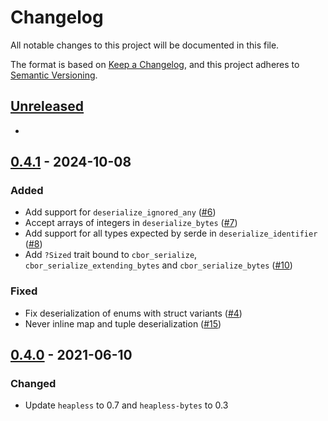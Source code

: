 # Changelog

All notable changes to this project will be documented in this file.

The format is based on [Keep a Changelog](https://keepachangelog.com/en/1.0.0/),
and this project adheres to [Semantic Versioning](https://semver.org/spec/v2.0.0.html).

## [Unreleased][]

[Unreleased]: https://github.com/trussed-dev/cbor-smol/compare/0.4.1...HEAD

-

## [0.4.1][] - 2024-10-08

[0.4.1]: https://github.com/trussed-dev/cbor-smol/compare/0.4.0...0.4.1

### Added

- Add support for `deserialize_ignored_any` ([#6](https://github.com/trussed-dev/cbor-smol/pull/6))
- Accept arrays of integers in `deserialize_bytes` ([#7](https://github.com/trussed-dev/cbor-smol/pull/7))
- Add support for all types expected by serde in `deserialize_identifier` ([#8](https://github.com/trussed-dev/cbor-smol/pull/8))
- Add `?Sized` trait bound to `cbor_serialize`, `cbor_serialize_extending_bytes` and `cbor_serialize_bytes` ([#10](https://github.com/trussed-dev/cbor-smol/pull/10))

### Fixed

- Fix deserialization of enums with struct variants ([#4](https://github.com/trussed-dev/cbor-smol/pull/4))
- Never inline map and tuple deserialization ([#15](https://github.com/trussed-dev/cbor-smol/pull/15))

## [0.4.0][] - 2021-06-10

[0.4.0]: https://github.com/trussed-dev/cbor-smol/compare/0.3.1...0.4.0

### Changed

- Update `heapless` to 0.7 and `heapless-bytes` to 0.3
